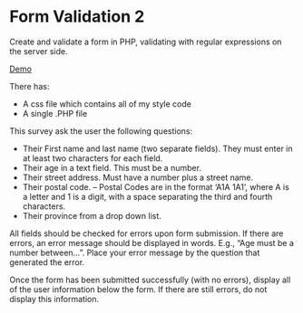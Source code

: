 # Form Validation 2
<p>Create and validate a form in PHP, validating with regular expressions on the server side.</p>
<p><a href="http://lianxiao.dev.fast.sheridanc.on.ca/xiaoyu/FormValidation2/index.php">Demo</a></p>
There has:
<ul>
  <li>A css file which contains all of my style code</li>
  <li>A single .PHP file</li>
</ul>

<p>This survey ask the user the following questions:</p>
<ul>
    <li>Their First name and last name (two separate fields). They must enter in at least two characters for each field.</li>
    <li>Their age in a text field. This must be a number.</li>
    <li>Their street address.  Must have a number plus a street name.</li>
    <li>Their postal code. – Postal Codes are in the format ‘A1A 1A1’, where A is a letter and 1 is a digit, with a space separating the third and fourth characters.</li>
    <li>Their province from a drop down list.</li>
</ul>
<p>All fields should be checked for errors upon form submission.  If there are errors, an error message should be displayed in words. E.g., “Age must be a number between…”. Place your error message by the question that generated the error.</p>
<p>Once the form has been submitted successfully (with no errors), display all of the user information below the form. If there are still errors, do not display this information.
</p>
